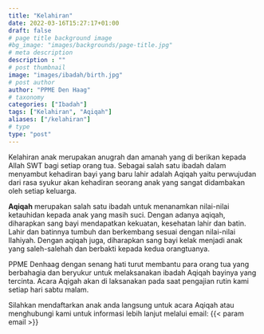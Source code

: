 ```yaml
---
title: "Kelahiran"
date: 2022-03-16T15:27:17+01:00
draft: false
# page title background image
#bg_image: "images/backgrounds/page-title.jpg"
# meta description
description : ""
# post thumbnail
image: "images/ibadah/birth.jpg"
# post author
author: "PPME Den Haag"
# taxonomy
categories: ["Ibadah"]
tags: ["Kelahiran", "Aqiqah"]
aliases: ["/kelahiran"]
# type
type: "post"
---
```


Kelahiran  anak merupakan  anugrah dan amanah yang di berikan kepada Allah SWT bagi setiap orang tua. Sebagai salah satu  ibadah dalam menyambut kehadiran bayi  yang baru lahir  adalah Aqiqah yaitu  perwujudan dari rasa syukur akan kehadiran seorang anak yang sangat didambakan oleh setiap keluarga.

**Aqiqah** merupakan salah satu ibadah untuk menanamkan nilai-nilai ketauhidan kepada anak yang masih suci. Dengan adanya aqiqah, diharapkan sang bayi mendapatkan kekuatan, kesehatan lahir dan batin. Lahir dan batinnya tumbuh dan berkembang sesuai dengan nilai-nilai Ilahiyah. Dengan aqiqah juga, diharapkan sang bayi kelak menjadi anak yang saleh-salehah dan berbakti kepada kedua orangtuanya.

PPME Denhaag dengan senang hati turut membantu para orang tua yang berbahagia dan beryukur untuk melaksanakan ibadah Aqiqah  bayinya yang tercinta. Acara Aqigah  akan di laksanakan pada saat pengajian rutin kami setiap hari sabtu malam.

Silahkan mendaftarkan anak anda langsung untuk acara Aqiqah atau menghubungi kami untuk informasi lebih lanjut melalui email: {{< param email >}} 